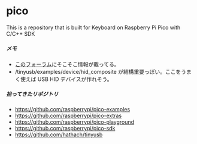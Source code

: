 # pico
This is a repository that is built for Keyboard on Raspberry Pi Pico with C/C++ SDK

##### メモ
- [このフォーラム](https://www.raspberrypi.org/forums/viewtopic.php?t=299863)にそこそこ情報が載ってる。
- /tinyusb/examples/device/hid_composite が結構重要っぽい。ここをうまく使えば USB HID デバイスが作れそう。

##### 拾ってきたリポジトリ
- https://github.com/raspberrypi/pico-examples
- https://github.com/raspberrypi/pico-extras
- https://github.com/raspberrypi/pico-playground
- https://github.com/raspberrypi/pico-sdk
- https://github.com/hathach/tinyusb
